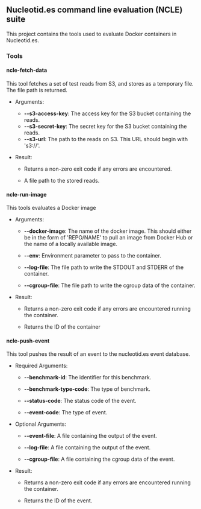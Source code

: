 ## Nucleotid.es command line evaluation (NCLE) suite

This project contains the tools used to evaluate Docker containers in
Nucleotid.es.

### Tools

#### ncle-fetch-data

This tool fetches a set of test reads from S3, and stores as a temporary file.
The file path is returned.

  * Arguments:

    * **--s3-access-key**: The access key for the S3 bucket containing the
      reads.
    * **--s3-secret-key**: The secret key for the S3 bucket containing the
      reads.
    * **--s3-url**: The path to the reads on S3. This URL should begin with
      's3://'.

  * Result:

    * Returns a non-zero exit code if any errors are encountered.

    * A file path to the stored reads.

#### ncle-run-image

This tools evaluates a Docker image

  * Arguments:

    * **--docker-image**: The name of the docker image. This should either be
      in the form of 'REPO/NAME' to pull an image from Docker Hub or the name
      of a locally available image.

    * **--env**: Environment parameter to pass to the container.

    * **--log-file**: The file path to write the STDOUT and STDERR of the
      container.

    * **--cgroup-file**: The file path to write the cgroup data of the
      container.

  * Result:

    * Returns a non-zero exit code if any errors are encountered running the
      container.

    * Returns the ID of the container

#### ncle-push-event

This tool pushes the result of an event to the nucleotid.es event database.

  * Required Arguments:

    * **--benchmark-id**: The identifier for this benchmark.

    * **--benchmark-type-code**: The type of benchmark.

    * **--status-code**: The status code of the event.

    * **--event-code**: The type of event.

  * Optional Arguments:

    * **--event-file**: A file containing the output of the event.

    * **--log-file**: A file containing the output of the event.

    * **--cgroup-file**: A file containing the cgroup data of the event.

  * Result:

    * Returns a non-zero exit code if any errors are encountered running the
      container.

    * Returns the ID of the event.
